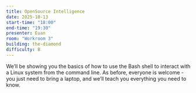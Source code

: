 ```yaml
---
title: OpenSource Intelligence
date: 2025-10-13
start-time: "18:00"
end-time: "19:30"
presenter: Euan
room: "Workroom 3"
building: the-diamond
difficulty: B
---
```


We’ll be showing you the basics of how to use the Bash shell to interact with a Linux system from the command line. As before, everyone is welcome - you just need to bring a laptop, and we’ll teach you everything you need to know.